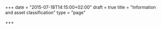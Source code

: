 +++
date = "2015-07-18T14:15:00+02:00"
draft = true
title = "Information and asset classification"
type = "page"

+++
